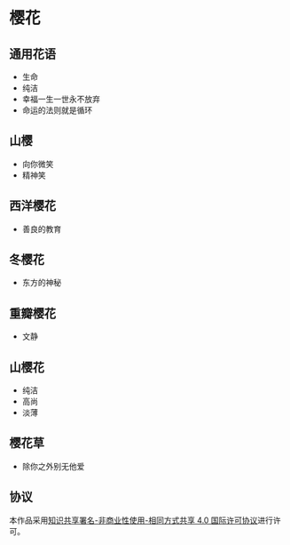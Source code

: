 # 樱花

## 通用花语

- 生命
- 纯洁
- 幸福一生一世永不放弃
- 命运的法则就是循环

## 山樱

- 向你微笑
- 精神笑

## 西洋樱花

- 善良的教育

## 冬樱花

- 东方的神秘

## 重瓣樱花

- 文静

## 山樱花

- 纯洁
- 高尚
- 淡薄

## 樱花草

- 除你之外别无他爱

## 协议

本作品采用[知识共享署名-非商业性使用-相同方式共享 4.0 国际许可协议](https://creativecommons.org/licenses/by-nc-sa/4.0/deed.zh)进行许可。

